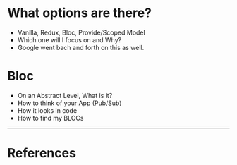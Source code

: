 # What options are there? 
  - Vanilla, Redux, Bloc, Provide/Scoped Model
  - Which one will I focus on and Why?
  - Google went bach and forth on this as well.

# Bloc
  - On an Abstract Level, What is it?
  - How to think of your App (Pub/Sub)
  - How it looks in code
  - How to find my BLOCs
---
# References 